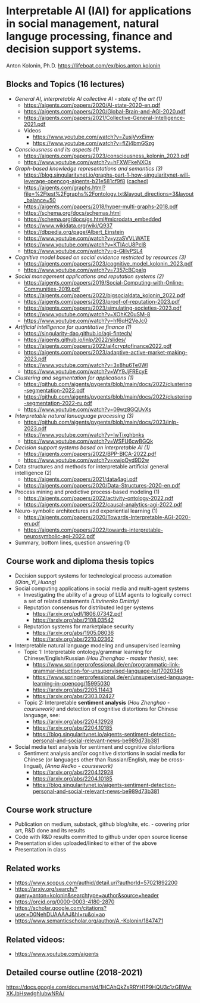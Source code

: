 # Interpretable AI (IAI) for applications in social management, natural languge processing, finance and decision support systems.
Anton Kolonin, Ph.D.
https://lifeboat.com/ex/bios.anton.kolonin

## Blocks and Topics (16 lectures)
- _General AI, interpretable AI collective AI - state of the art (1)_
  - https://aigents.com/papers/2020/AI-state-2020-en.pdf
  - https://aigents.com/papers/2020/Global-Brain-and-AGI-2020.pdf
  - https://aigents.com/papers/2021/Collective-General-Intelligence-2021.pdf
  - Videos
    - https://www.youtube.com/watch?v=ZusjVvxEinw
    - https://www.youtube.com/watch?v=flZj4bmGSzg
- _Consciousness and its aspects (1)_
  - https://aigents.com/papers/2023/consciousness_kolonin_2023.pdf
  - https://www.youtube.com/watch?v=hFXWFkeNXOs
- _Graph-based knowledge representations and semantics (3)_
  - https://blog.singularitynet.io/graphs-part-1-how-singularitynet-will-leverage-opencog-aigents-b21e581cf9f8 ([cached](https://github.com/aigents/pygents/blob/main/docs/2023/Graphs%20Part%201_%20How%20SingularityNET%20Will%20Leverage%20OpenCog%20%26%20Aigents%20_%20by%20Aigents%20with%20Anton%20Kolonin%20_%20SingularityNET.pdf))
  - https://aigents.com/graphs.html?file=%2Ftest%2Fgraphs%2Fontology.txt&layout_directions=3&layout_balance=50
  - https://aigents.com/papers/2018/hyper-multi-graphs-2018.pdf
  - https://schema.org/docs/schemas.html
  - https://schema.org/docs/gs.html#microdata_embedded
  - https://www.wikidata.org/wiki/Q937
  - https://dbpedia.org/page/Albert_Einstein
  - https://www.youtube.com/watch?v=yzaSVVLWATE
  - https://www.youtube.com/watch?v=KTIAcU8Pcl8
  - https://www.youtube.com/watch?v=g-GIilvPSL4
- _Cognitive model based on social evidence restricted by resources (3)_
  - https://aigents.com/papers/2023/cognitive_model_kolonin_2023.pdf
  - https://www.youtube.com/watch?v=7357cBCpalg
- _Social management applications and reputation systems (2)_
  - https://aigents.com/papers/2019/Social-Computing-with-Online-Communities-2019.pdf
  - https://aigents.com/papers/2022/bigsocialdata_kolonin_2022.pdf
  - https://aigents.com/papers/2023/proof-of-reputation-2023.pdf
  - https://aigents.com/papers/2023/simulating-societies-2023.pdf
  - https://www.youtube.com/watch?v=XOhK20uSM-8
  - https://www.youtube.com/watch?v=hf6qH2VeJc0
- _Artificial intelligence for quantitative finance (1)_
  - https://singularity-dao.github.io/agi-fintech/
  - https://aigents.github.io/inlp/2022/slides/
  - https://aigents.com/papers/2022/ai4cryptofinance2022.pdf
  - https://aigents.com/papers/2023/adaptive-active-market-making-2023.pdf
  - https://www.youtube.com/watch?v=3x8hu6Te0WI
  - https://www.youtube.com/watch?v=WY9JjFREcyE
- _Clustering and segmentation for applications (1)_
  - https://github.com/aigents/pygents/blob/main/docs/2022/clustering-segmentation-2022.pdf
  - https://github.com/aigents/pygents/blob/main/docs/2022/clustering-segmentation-2022-ru.pdf
  - https://www.youtube.com/watch?v=09wz8GQUvXs
- _Interpretable natural lanuaguage processing (3)_
  - https://github.com/aigents/pygents/blob/main/docs/2023/inlp-2023.pdf
  - https://www.youtube.com/watch?v=IwTixghbnks
  - https://www.youtube.com/watch?v=WSFU6cwBGQk
- _Decision support systems based on interpretable AI (1)_
  - https://aigents.com/papers/2022/BPP-BICA-2022.pdf
  - https://www.youtube.com/watch?v=xwjoOyd9D2w
- Data structures and methods for interpretable artificial general intelligence (2)
  - https://aigents.com/papers/2021/data4agi.pdf
  - https://aigents.com/papers/2020/Data-Structures-2020-en.pdf
- Process mining and predictive process-based modeling (1)
  - https://aigents.com/papers/2022/activity-ontology-2022.pdf
  - https://aigents.com/papers/2022/causal-analytics-agi-2022.pdf
- Neuro-symbolic architectures and experiential learning (1)
  - https://aigents.com/papers/2020/Towards-Interpretable-AGI-2020-en.pdf
  - https://aigents.com/papers/2022/towards-interpretable-neurosymbolic-agi-2022.pdf
- Summary, bottom lines, question answering (1) 

## Course work and diploma thesis topics
- Decision support systems for technological process automation _(Qian_Yi_Huang)_
- Social computing applications in social media and multi-agent systems
  - Investigating the ability of a group of LLM agents to logically correct a set of related statements _(Litvinenko Dmitriy)_
  - Reputation consensus for distributed ledger systems
    - https://arxiv.org/pdf/1806.07342.pdf
    - https://arxiv.org/abs/2108.03542
  - Reputation systems for marketplace security
    - https://arxiv.org/abs/1905.08036
    - https://arxiv.org/abs/2210.02362  
- Interpretable natural language modeling and unsupervised learning
  - Topic 1: Interpretable ontology/grammar learning for Chinese/English/Russian _(Hou Zhenghao - master thesis)_, see:
    - https://www.springerprofessional.de/en/programmatic-link-grammar-induction-for-unsupervised-language-le/17020348
    - https://www.springerprofessional.de/en/unsupervised-language-learning-in-opencog/15995030
    - https://arxiv.org/abs/2205.11443
    - https://arxiv.org/abs/2303.02427  
  - Topic 2: Interpretable **sentiment analysis** _(Hou Zhenghao - coursework)_ and detection of cognitive distortions for Chinese language, see:
    - https://arxiv.org/abs/2204.12928
    - https://arxiv.org/abs/2204.10185
    - https://blog.singularitynet.io/aigents-sentiment-detection-personal-and-social-relevant-news-be989d73b381
- Social media text analysis for sentiment and cognitive distortions
  - Sentiment analysis and/or cognitive distortions in social media for Chinese (or languages other than Russian/English, may be cross-lingual), _(Anna Redko - coursework)_
    - https://arxiv.org/abs/2204.12928
    - https://arxiv.org/abs/2204.10185
    - https://blog.singularitynet.io/aigents-sentiment-detection-personal-and-social-relevant-news-be989d73b381

## Course work structure
- Publication on medium, substack, github blog/site, etc. - covering prior art, R&D done and its results
- Code with R&D results committed to github under open source license
- Presentation slides uploaded/linked to either of the above
- Presentation in class

## Related works
- https://www.scopus.com/authid/detail.uri?authorId=57021892200
- https://arxiv.org/search/?query=anton+kolonin&searchtype=author&source=header
- https://orcid.org/0000-0003-4180-2870
- https://scholar.google.com/citations?user=D0NehDUAAAAJ&hl=ru&oi=ao
- https://www.semanticscholar.org/author/A.-Kolonin/1847471

## Related videos:
- https://www.youtube.com/aigents

## Detailed course outline (2018-2021)
https://docs.google.com/document/d/1HCAhQkZsRRYH1P9HQU3c1zGBWwXKJbHswdghIubwNRA/
